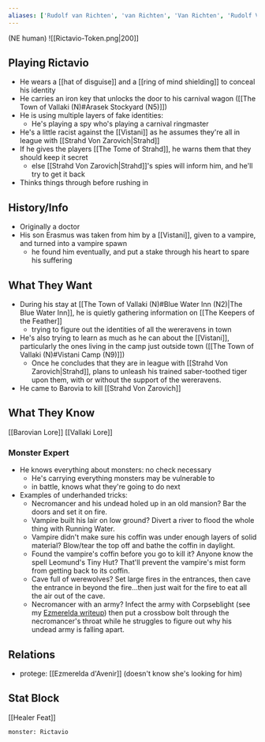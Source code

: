 ```yaml
---
aliases: ['Rudolf van Richten', 'van Richten', 'Van Richten', 'Rudolf Van Richten']
---
```

(NE human)
![[Rictavio-Token.png|200]]
## Playing Rictavio
- He wears a [[hat of disguise]] and a [[ring of mind shielding]] to conceal his identity
- He carries an iron key that unlocks the door to his carnival wagon ([[The Town of Vallaki (N)#Arasek Stockyard (N5)]])
- He is using multiple layers of fake identities:
	- He's playing a spy who's playing a carnival ringmaster
- He's a little racist against the [[Vistani]] as he assumes they're all in league with [[Strahd Von Zarovich|Strahd]]
- If he gives the players [[The Tome of Strahd]], he warns them that they should keep it secret
	- else [[Strahd Von Zarovich|Strahd]]'s spies will inform him, and he'll try to get it back
- Thinks things through before rushing in

## History/Info
- Originally a doctor
- His son Erasmus was taken from him by a [[Vistani]], given to a vampire, and turned into a vampire spawn
	- he found him eventually, and put a stake through his heart to spare his suffering

## What They Want
- During his stay at [[The Town of Vallaki (N)#Blue Water Inn (N2)|The Blue Water Inn]], he is quietly gathering information on [[The Keepers of the Feather]]
	- trying to figure out the identities of all the wereravens in town
- He's also trying to learn as much as he can about the [[Vistani]], particularly the ones living in the camp just outside town ([[The Town of Vallaki (N)#Vistani Camp (N9)]])
	- Once he concludes that they are in league with [[Strahd Von Zarovich|Strahd]], plans to unleash his trained saber-toothed tiger upon them, with or without the support of the wereravens.
- He came to Barovia to kill [[Strahd Von Zarovich]]

## What They Know
[[Barovian Lore]]
[[Vallaki Lore]]

### Monster Expert
- He knows everything about monsters: no check necessary
	- He's carrying everything monsters may be vulnerable to
	- in battle, knows what they're going to do next
- Examples of underhanded tricks:
	- Necromancer and his undead holed up in an old mansion? Bar the doors and set it on fire.
	- Vampire built his lair on low ground? Divert a river to flood the whole thing with Running Water.
	- Vampire didn't make sure his coffin was under enough layers of solid material? Blow/tear the top off and bathe the coffin in daylight.
	- Found the vampire's coffin before you go to kill it? Anyone know the spell Leomund's Tiny Hut? That'll prevent the vampire's mist form from getting back to its coffin.
	- Cave full of werewolves? Set large fires in the entrances, then cave the entrance in beyond the fire...then just wait for the fire to eat all the air out of the cave.
	- Necromancer with an army? Infect the army with Corpseblight (see my [Ezmerelda writeup](https://redd.it/8wct9k)) then put a crossbow bolt through the necromancer's throat while he struggles to figure out why his undead army is falling apart.

## Relations
- protege: [[Ezmerelda d'Avenir]] (doesn't know she's looking for him)

## Stat Block
[[Healer Feat]]
```statblock
monster: Rictavio
```

```dataviewjs
```
